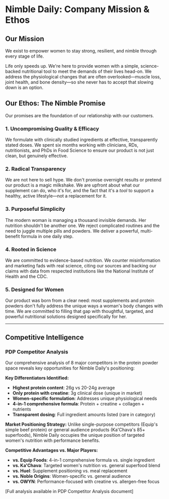 # Nimble Daily: Company Mission & Ethos

## Our Mission

We exist to empower women to stay strong, resilient, and nimble through every stage of life. 

Life only speeds up. We're here to provide women with a simple, science-backed nutritional tool to meet the demands of their lives head-on. We address the physiological changes that are often overlooked—muscle loss, joint health, and bone density—so she never has to accept that slowing down is an option.

## Our Ethos: The Nimble Promise

Our promises are the foundation of our relationship with our customers.

### 1. Uncompromising Quality & Efficacy
We formulate with clinically studied ingredients at effective, transparently stated doses. We spent six months working with clinicians, RDs, nutritionists, and PhDs in Food Science to ensure our product is not just clean, but genuinely effective.

### 2. Radical Transparency
We are not here to sell hype. We don't promise overnight results or pretend our product is a magic milkshake. We are upfront about what our supplement can do, who it's for, and the fact that it's a *tool* to support a healthy, active lifestyle—not a replacement for it.

### 3. Purposeful Simplicity
The modern woman is managing a thousand invisible demands. Her nutrition shouldn't be another one. We reject complicated routines and the need to juggle multiple pills and powders. We deliver a powerful, multi-benefit formula in one daily step.

### 4. Rooted in Science
We are committed to evidence-based nutrition. We counter misinformation and marketing fads with real science, citing our sources and backing our claims with data from respected institutions like the National Institute of Health and the CDC.

### 5. Designed for Women
Our product was born from a clear need: most supplements and protein powders don't fully address the unique ways a woman's body changes with time. We are committed to filling that gap with thoughtful, targeted, and powerful nutritional solutions designed specifically for her.

---

## Competitive Intelligence

### PDP Competitor Analysis
Our comprehensive analysis of 8 major competitors in the protein powder space reveals key opportunities for Nimble Daily's positioning:

**Key Differentiators Identified:**
- **Highest protein content**: 26g vs 20-24g average
- **Only protein with creatine**: 3g clinical dose (unique in market)
- **Women-specific formulation**: Addresses unique physiological needs
- **4-in-1 comprehensive formula**: Protein + creatine + collagen + nutrients
- **Transparent dosing**: Full ingredient amounts listed (rare in category)

**Market Positioning Strategy:**
Unlike single-purpose competitors (Equip's simple beef protein) or general audience products (Ka'Chava's 85+ superfoods), Nimble Daily occupies the unique position of targeted women's nutrition with performance benefits.

**Competitive Advantages vs. Major Players:**
- **vs. Equip Foods**: 4-in-1 comprehensive formula vs. single ingredient
- **vs. Ka'Chava**: Targeted women's nutrition vs. general superfood blend  
- **vs. Huel**: Supplement positioning vs. meal replacement
- **vs. Noble Origins**: Women-specific vs. general audience
- **vs. OWYN**: Performance-focused with creatine vs. allergen-free focus

[Full analysis available in PDP Competitor Analysis document]
